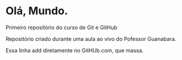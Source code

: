 # Olá, Mundo.
 Primeiro repositório do curso de Git e GitHub

 Repositório criado durante uma aula ao vivo do Pofessor Guanabara.

Essa linha add diretamente no GitHUb.com, que massa.
